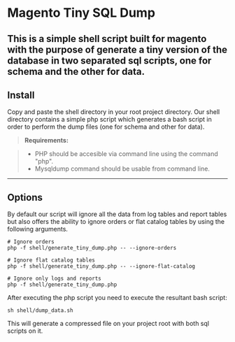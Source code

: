 Magento Tiny SQL Dump
===================


This is a simple shell script built for magento with the purpose of generate a tiny version of the database in two separated sql scripts, one for schema and the other for data.
----------


Install
-------------

Copy and paste the shell directory in your root project directory. Our shell directory contains a simple php script which generates a bash script in order to perform the dump files (one for schema and other for data).

> **Requirements:**

> - PHP should be accesible via command line using the command "php".
> - Mysqldump command should be usable from command line.

----------


Options
-------------

By default our script will ignore all the data from log tables and report tables but also offers the ability to ignore orders or flat catalog tables by using the following arguments.

    # Ignore orders 
    php -f shell/generate_tiny_dump.php -- --ignore-orders
    
    # Ignore flat catalog tables
    php -f shell/generate_tiny_dump.php -- --ignore-flat-catalog
    
    # Ignore only logs and reports
    php -f shell/generate_tiny_dump.php

After executing the php script you need to execute the resultant bash script:

    sh shell/dump_data.sh
    
This will generate a compressed file on your project root with both sql scripts on it.
